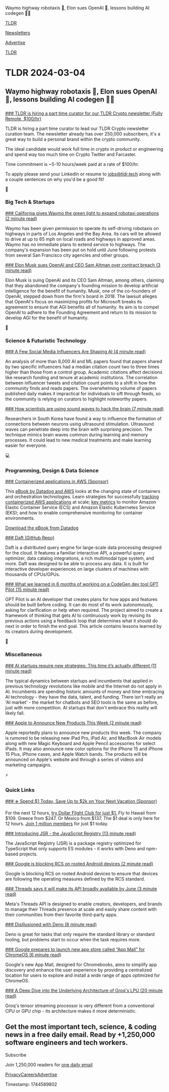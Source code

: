 Waymo highway robotaxis 🚗, Elon sues OpenAI 🧠, lessons building AI codegen 👨‍💻

[TLDR](/)

[Newsletters](/newsletters)

[Advertise](https://advertise.tldr.tech/)

[TLDR](/)

# TLDR 2024-03-04

## Waymo highway robotaxis 🚗, Elon sues OpenAI 🧠, lessons building AI codegen 👨‍💻

### 

[### TLDR is hiring a part time curator for our TLDR Crypto newsletter (Fully Remote, $100/hr)](mailto:jobs@tldr.tech)

TLDR is hiring a part time curator to lead our TLDR Crypto newsletter curation team. The newsletter already has over 250,000 subscribers, it's a great way to build a personal brand within the crypto community.

The ideal candidate would work full time in crypto in product or engineering and spend way too much time on Crypto Twitter and Farcaster.

Time commitment is ~5-10 hours/week paid at a rate of $100/hr.

To apply please send your LinkedIn or resume to [jobs@tldr.tech](mailto:jobs@tldr.tech) along with a couple sentences on why you'd be a good fit!

📱

### Big Tech & Startups

[### California gives Waymo the green light to expand robotaxi operations (2 minute read)](https://www.theverge.com/2024/3/2/24088454/waymo-california-highway-expansion-los-angeles-bay-area?utm_source=tldrnewsletter)

Waymo has been given permission to operate its self-driving robotaxis on highways in parts of Los Angeles and the Bay Area. Its cars will be allowed to drive at up to 65 mph on local roads and highways in approved areas. Waymo has no immediate plans to extend service to highways. The company's expansion has been put on hold until June following protests from several San Francisco city agencies and other groups.

[### Elon Musk sues OpenAI and CEO Sam Altman over contract breach (3 minute read)](https://www.cnbc.com/2024/03/01/elon-musk-sues-openai-and-ceo-sam-altman-over-contract-breach.html?utm_source=tldrnewsletter)

Elon Musk is suing OpenAI and its CEO Sam Altman, among others, claiming that they abandoned the company's founding mission to develop artificial intelligence for the benefit of humanity. Musk, one of the co-founders of OpenAI, stepped down from the firm's board in 2018. The lawsuit alleges that OpenAI's focus on maximizing profits for Microsoft breaks its agreement to ensure that AGI benefits all of humanity. Its aim is to compel OpenAI to adhere to the Founding Agreement and return to its mission to develop AGI for the benefit of humanity.

🚀

### Science & Futuristic Technology

[### A Few Social Media Influencers Are Shaping AI (4 minute read)](https://spectrum.ieee.org/social-media-ai?utm_source=tldrnewsletter)

An analysis of more than 8,000 AI and ML papers found that papers shared by two specific influencers had a median citation count two to three times higher than those from a control group. Academic citations affect decisions like research funding and tenure at academic institutions. The correlation between influencer tweets and citation count points to a shift in how the community finds and reads papers. The overwhelming volume of papers published daily makes it impractical for individuals to sift through feeds, so the community is relying on curators to highlight noteworthy papers.

[### How scientists are using sound waves to hack the brain (7 minute read)](https://www.freethink.com/health/ultrasound-brain-stimulation?utm_source=tldrnewsletter)

Researchers in South Korea have found a way to influence the formation of connections between neurons using ultrasound stimulation. Ultrasound waves can penetrate deep into the brain with surprising precision. The technique mimics brain waves common during learning and memory processes. It could lead to new medical treatments and make learning easier for everyone.

💻

### Programming, Design & Data Science

[### Containerized applications in AWS (Sponsor)](https://www.datadoghq.com/resources/aws-containers-ebook/?utm_source=tldrnewsletter&amp;utm_medium=newsletter&amp;utm_campaign=dg-infra-ww-aws-containers-ebook)

This [eBook by Datadog and AWS](https://www.datadoghq.com/resources/aws-containers-ebook/?utm_source=tldrnewsletter&utm_medium=newsletter&utm_campaign=dg-infra-ww-aws-containers-ebook) looks at the changing state of containers and orchestration technologies. Learn strategies for successfully [tracking containerized AWS applications](https://www.datadoghq.com/resources/aws-containers-ebook/?utm_source=tldrnewsletter&utm_medium=newsletter&utm_campaign=dg-infra-ww-aws-containers-ebook) at scale; [key metrics](https://www.datadoghq.com/resources/aws-containers-ebook/?utm_source=tldrnewsletter&utm_medium=newsletter&utm_campaign=dg-infra-ww-aws-containers-ebook) to monitor Amazon Elastic Container Service (ECS) and Amazon Elastic Kubernetes Service (EKS); and how to enable comprehensive monitoring for container environments.

[Download the eBook from Datadog](https://www.datadoghq.com/resources/aws-containers-ebook/?utm_source=tldrnewsletter&utm_medium=newsletter&utm_campaign=dg-infra-ww-aws-containers-ebook)

[### Daft (GitHub Repo)](https://github.com/Eventual-Inc/Daft?utm_source=tldrnewsletter)

Daft is a distributed query engine for large-scale data processing designed for the cloud. It features a familiar interactive API, a powerful query optimizer, data catalog integrations, a rich multimodal type system, and more. Daft was designed to be able to process any data. It is built for interactive developer experiences on large clusters of machines with thousands of CPUs/GPUs.

[### What we learned in 6 months of working on a CodeGen dev tool GPT Pilot (15 minute read)](https://blog.pythagora.ai/2024/02/19/gpt-pilot-what-did-we-learn-in-6-months-of-working-on-a-codegen-pair-programmer/?utm_source=tldrnewsletter)

GPT Pilot is an AI developer that creates plans for how apps and features should be built before coding. It can do most of its work autonomously, asking for clarification or help when required. The project aimed to create a framework of thinking that gets AI to continuously work by revising its previous actions using a feedback loop that determines what it should do next in order to finish the end goal. This article contains lessons learned by its creators during development.

🎁

### Miscellaneous

[### AI startups require new strategies: This time it’s actually different (11 minute read)](https://longform.asmartbear.com/ai-startups/?utm_source=tldrnewsletter)

The typical dynamics between startups and incumbents that applied in previous technology revolutions like mobile and the Internet do not apply in AI. Incumbents are spending historic amounts of money and time embracing AI technology - they have the data, talent, and funding. There isn't really an 'AI market' - the market for chatbots and SEO tools is the same as before, just with more competition. AI startups that don't embrace this reality will likely fail.

[### Apple to Announce New Products This Week (2 minute read)](https://www.macrumors.com/2024/03/03/source-apple-product-announcements-this-week/?utm_source=tldrnewsletter)

Apple reportedly plans to announce new products this week. The company is rumored to be releasing new iPad Pro, iPad Air, and MacBook Air models along with new Magic Keyboard and Apple Pencil accessories for select iPads. It may also announce new color options for the iPhone 15 and iPhone 15 Plus, iPhone cases, and Apple Watch bands. The products will be announced on Apple's website and through a series of videos and marketing campaigns.

⚡

### Quick Links

[### ✈️ Spend $1 Today, Save Up to $2k on Your Next Vacation (Sponsor)](https://app.dollarflightclub.com/signup/cheapflights4?utm_source=tldr)

For the next 12 hours, [try Dollar Flight Club for just $1.](https://app.dollarflightclub.com/signup/cheapflights4?utm_source=tldr) Fly to Hawaii from $109. Greece from $247. Or Mexico from $137. The $1 deal is only here for 12 hours. [Join 1 million members](https://app.dollarflightclub.com/signup/cheapflights4?utm_source=tldr) for just $1 today.

[### Introducing JSR - the JavaScript Registry (13 minute read)](https://deno.com/blog/jsr_open_beta?utm_source=tldrnewsletter)

The JavaScript Registry (JSR) is a package registry optimized for TypeScript that only supports ES modules - it works with Deno and npm-based projects.

[### Google is blocking RCS on rooted Android devices (2 minute read)](https://www.theverge.com/2024/3/1/24087418/google-messages-blocking-rcs-on-rooted-android-devices?utm_source=tldrnewsletter)

Google is blocking RCS on rooted Android devices to ensure that devices are following the operating measures defined by the RCS standard.

[### Threads says it will make its API broadly available by June (3 minute read)](https://techcrunch.com/2024/03/01/threads-says-it-will-make-its-api-broadly-available-by-june/?utm_source=tldrnewsletter)

Meta's Threads API is designed to enable creators, developers, and brands to manage their Threads presence at scale and easily share content with their communities from their favorite third-party apps.

[### Disillusioned with Deno (8 minute read)](https://www.baldurbjarnason.com/2024/disillusioned-with-deno/?utm_source=tldrnewsletter)

Deno is great for tasks that only require the standard library or standard tooling, but problems start to occur when the task requires more.

[### Google prepares to launch new app store called “App Mall” for ChromeOS (6 minute read)](https://www.gizchina.com/2024/03/03/app-mall-for-chromeos/?utm_source=tldrnewsletter)

Google's new App Mall, designed for Chromebooks, aims to simplify app discovery and enhance the user experience by providing a centralized location for users to explore and install a wide range of apps optimized for ChromeOS.

[### A Deep Dive into the Underlying Architecture of Groq's LPU (20 minute read)](https://codeconfessions.substack.com/p/groq-lpu-design?utm_source=tldrnewsletter)

Groq's tensor streaming processor is very different from a conventional CPU or GPU chip - its architecture makes it more deterministic.

## Get the most important tech, science, & coding news in a free daily email. Read by +1,250,000 software engineers and tech workers.

Subscribe

Join 1,250,000 readers for [one daily email](/api/latest/tech)

[Privacy](/privacy)[Careers](https://jobs.ashbyhq.com/tldr.tech)[Advertise](/tech/advertise)

Timestamp: 1744589802